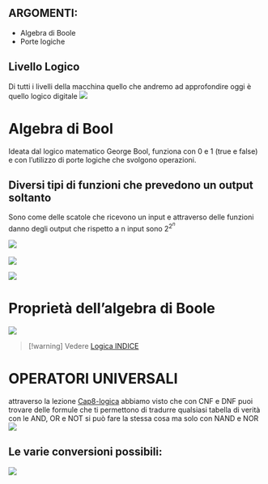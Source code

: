 ## ARGOMENTI:

- Algebra di Boole
- Porte logiche

## Livello Logico

Di tutti i livelli della macchina quello che andremo ad approfondire oggi è quello logico digitale ![](https://likingaxis.github.io/UNI/UNI/UTILITY/Pasted-image-20240325144214.png)

# Algebra di Bool

Ideata dal logico matematico George Bool, funziona con 0 e 1 (true e false) e con l’utilizzo di porte logiche che svolgono operazioni.

## Diversi tipi di funzioni che prevedono un output soltanto

Sono come delle scatole che ricevono un input e attraverso delle funzioni danno degli output che rispetto a n input sono $2^{2^n}$ 

![](https://likingaxis.github.io/UNI/UNI/UTILITY/Pasted-image-20240325145505.png) 

![](https://likingaxis.github.io/UNI/UNI/UTILITY/Pasted-image-20240325151646.png)

![](https://likingaxis.github.io/UNI/UNI/UTILITY/Pasted-image-20240325151700.png)

# Proprietà dell’algebra di Boole

![](https://likingaxis.github.io/UNI/UNI/UTILITY/Pasted-image-20240325151850.png)

>[!warning] Vedere [Logica INDICE](https://likingaxis.github.io/UNI/UNI/LOGICA/Logica-INDICE)

# OPERATORI UNIVERSALI

attraverso la lezione [Cap8-logica](https://likingaxis.github.io/UNI/UNI/LOGICA/PARTE2LOGICA/Cap8-logica) abbiamo visto che con CNF e DNF puoi trovare delle formule che ti permettono di tradurre qualsiasi tabella di verità con le AND, OR e NOT si può fare la stessa cosa ma solo con NAND e NOR ![](https://likingaxis.github.io/UNI/UNI/UTILITY/Pasted-image-20240325152242.png)

## Le varie conversioni possibili:

![](https://likingaxis.github.io/UNI/UNI/UTILITY/Pasted-image-20240325152301.png)